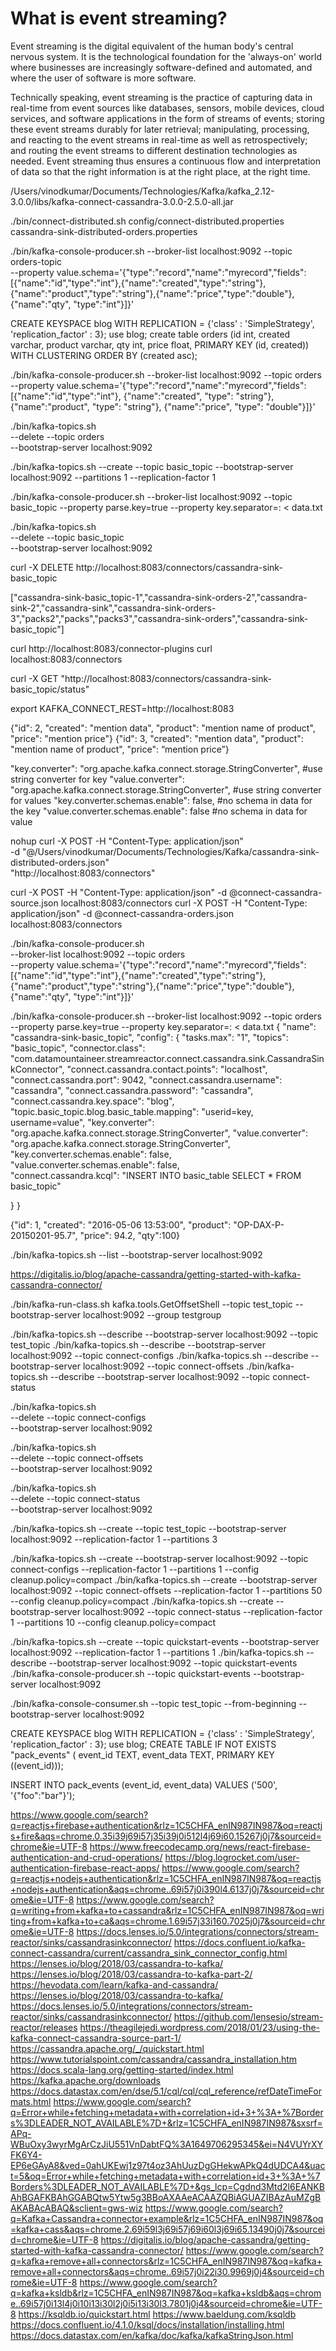 # What is event streaming?

Event streaming is the digital equivalent of the human body's central nervous system. It is the technological foundation for the 'always-on' world where businesses are increasingly software-defined and automated, and where the user of software is more software.

Technically speaking, event streaming is the practice of capturing data in real-time from event sources like databases, sensors, mobile devices, cloud services, and software applications in the form of streams of events; storing these event streams durably for later retrieval; manipulating, processing, and reacting to the event streams in real-time as well as retrospectively; and routing the event streams to different destination technologies as needed. Event streaming thus ensures a continuous flow and interpretation of data so that the right information is at the right place, at the right time.


/Users/vinodkumar/Documents/Technologies/Kafka/kafka_2.12-3.0.0/libs/kafka-connect-cassandra-3.0.0-2.5.0-all.jar


./bin/connect-distributed.sh config/connect-distributed.properties cassandra-sink-distributed-orders.properties



./bin/kafka-console-producer.sh --broker-list localhost:9092 --topic orders-topic \
 --property value.schema='{"type":"record","name":"myrecord","fields":[{"name":"id","type":"int"},{"name":"created","type":"string"},{"name":"product","type":"string"},{"name":"price","type":"double"}, {"name":"qty", "type":"int"}]}'



CREATE KEYSPACE blog WITH REPLICATION = {'class' : 'SimpleStrategy', 'replication_factor' : 3};
use blog;
create table orders (id int, created varchar, product varchar, qty int, price float, PRIMARY KEY (id, created))
WITH CLUSTERING ORDER BY (created asc);


./bin/kafka-console-producer.sh --broker-list localhost:9092 --topic orders --property value.schema='{"type":"record","name":"myrecord","fields":[{"name":"id","type":"int"}, {"name":"created", "type": "string"}, {"name":"product", "type": "string"}, {"name":"price", "type": "double"}]}'


./bin/kafka-topics.sh \
  --delete --topic orders \
  --bootstrap-server localhost:9092
  
./bin/kafka-topics.sh --create --topic basic_topic --bootstrap-server localhost:9092 --partitions 1 --replication-factor 1



./bin/kafka-console-producer.sh --broker-list localhost:9092 --topic basic_topic --property parse.key=true --property key.separator=: < data.txt

./bin/kafka-topics.sh \
  --delete --topic basic_topic \
  --bootstrap-server localhost:9092
  
  
  curl -X DELETE http://localhost:8083/connectors/cassandra-sink-basic_topic

["cassandra-sink-basic_topic-1","cassandra-sink-orders-2","cassandra-sink-2","cassandra-sink","cassandra-sink-orders-3","packs2","packs","packs3","cassandra-sink-orders","cassandra-sink-basic_topic"]


  curl http://localhost:8083/connector-plugins
  curl localhost:8083/connectors
  
  curl -X GET "http://localhost:8083/connectors/cassandra-sink-basic_topic/status"
  
  export KAFKA_CONNECT_REST=http://localhost:8083
  
{"id": 2, "created": "mention data", "product": "mention name of product", "price": "mention price"}
{"id": 3, "created": "mention data", "product": "mention name of product", "price": “mention price”}


"key.converter": "org.apache.kafka.connect.storage.StringConverter", #use string converter for key
      "value.converter": "org.apache.kafka.connect.storage.StringConverter", #use string converter for values
      "key.converter.schemas.enable": false,  #no schema in data for the key
      "value.converter.schemas.enable": false  #no schema in data for value

nohup curl -X POST -H "Content-Type: application/json" \
-d "@/Users/vinodkumar/Documents/Technologies/Kafka/cassandra-sink-distributed-orders.json" \
 "http://localhost:8083/connectors"


curl -X POST -H "Content-Type: application/json" -d @connect-cassandra-source.json localhost:8083/connectors
curl -X POST -H "Content-Type: application/json" -d @connect-cassandra-orders.json localhost:8083/connectors



./bin/kafka-console-producer.sh \
 --broker-list localhost:9092 --topic orders \
 --property value.schema='{"type":"record","name":"myrecord","fields":[{"name":"id","type":"int"},{"name":"created","type":"string"},{"name":"product","type":"string"},{"name":"price","type":"double"}, {"name":"qty", "type":"int"}]}'




./bin/kafka-console-producer.sh --broker-list localhost:9092 --topic orders --property parse.key=true --property key.separator=: < data.txt
{
  "name": "cassandra-sink-basic_topic",
  "config": {
    "tasks.max": "1",
      "topics": "basic_topic", 
    "connector.class": "com.datamountaineer.streamreactor.connect.cassandra.sink.CassandraSinkConnector",
    "connect.cassandra.contact.points": "localhost",
    "connect.cassandra.port": 9042,
    "connect.cassandra.username": "cassandra",
    "connect.cassandra.password": "cassandra",
    "connect.cassandra.key.space": "blog",
      "topic.basic_topic.blog.basic_table.mapping": "userid=key, username=value", 
      "key.converter": "org.apache.kafka.connect.storage.StringConverter", 
      "value.converter": "org.apache.kafka.connect.storage.StringConverter", 
      "key.converter.schemas.enable": false,  
      "value.converter.schemas.enable": false,  
    "connect.cassandra.kcql": "INSERT INTO basic_table SELECT * FROM basic_topic"
    
  }
}


{"id": 1, "created": "2016-05-06 13:53:00", "product": "OP-DAX-P-20150201-95.7", "price": 94.2, "qty":100}

./bin/kafka-topics.sh --list --bootstrap-server localhost:9092



https://digitalis.io/blog/apache-cassandra/getting-started-with-kafka-cassandra-connector/



./bin/kafka-run-class.sh kafka.tools.GetOffsetShell  --topic test_topic --bootstrap-server localhost:9092 --group testgroup

./bin/kafka-topics.sh --describe --bootstrap-server localhost:9092 --topic test_topic
./bin/kafka-topics.sh --describe --bootstrap-server localhost:9092 --topic connect-configs
./bin/kafka-topics.sh --describe --bootstrap-server localhost:9092 --topic connect-offsets
./bin/kafka-topics.sh --describe --bootstrap-server localhost:9092 --topic connect-status



./bin/kafka-topics.sh \
  --delete --topic connect-configs \
  --bootstrap-server localhost:9092

./bin/kafka-topics.sh \
  --delete --topic connect-offsets \
  --bootstrap-server localhost:9092
  
  ./bin/kafka-topics.sh \
  --delete --topic connect-status \
  --bootstrap-server localhost:9092

./bin/kafka-topics.sh --create --topic test_topic --bootstrap-server localhost:9092 --replication-factor 1 --partitions 3

./bin/kafka-topics.sh --create --bootstrap-server localhost:9092 --topic connect-configs --replication-factor 1 --partitions 1 --config cleanup.policy=compact
./bin/kafka-topics.sh --create --bootstrap-server localhost:9092 --topic connect-offsets --replication-factor 1 --partitions 50 --config cleanup.policy=compact
./bin/kafka-topics.sh --create --bootstrap-server localhost:9092 --topic connect-status --replication-factor 1 --partitions 10 --config cleanup.policy=compact




./bin/kafka-topics.sh --create --topic quickstart-events --bootstrap-server localhost:9092 --replication-factor 1 --partitions 1
./bin/kafka-topics.sh --describe --bootstrap-server localhost:9092 --topic quickstart-events
./bin/kafka-console-producer.sh --topic quickstart-events --bootstrap-server localhost:9092

./bin/kafka-console-consumer.sh --topic test_topic --from-beginning --bootstrap-server localhost:9092 

CREATE KEYSPACE blog WITH REPLICATION = {'class' : 'SimpleStrategy', 'replication_factor' : 3};
use blog;
CREATE TABLE IF NOT EXISTS "pack_events" (
    event_id TEXT,
    event_data TEXT,
PRIMARY KEY ((event_id)));


INSERT INTO pack_events (event_id, event_data)
VALUES ('500', '{"foo":"bar"}');





https://www.google.com/search?q=reactjs+firebase+authentication&rlz=1C5CHFA_enIN987IN987&oq=reactjs+fire&aqs=chrome.0.35i39j69i57j35i39j0i512l4j69i60.15267j0j7&sourceid=chrome&ie=UTF-8
https://www.freecodecamp.org/news/react-firebase-authentication-and-crud-operations/
https://blog.logrocket.com/user-authentication-firebase-react-apps/
https://www.google.com/search?q=reactjs+nodejs+authentication&rlz=1C5CHFA_enIN987IN987&oq=reactjs+nodejs+authentication&aqs=chrome..69i57j0i390l4.6137j0j7&sourceid=chrome&ie=UTF-8
https://www.google.com/search?q=writing+from+kafka+to+cassandra&rlz=1C5CHFA_enIN987IN987&oq=writing+from+kafka+to+ca&aqs=chrome.1.69i57j33i160.7025j0j7&sourceid=chrome&ie=UTF-8
https://docs.lenses.io/5.0/integrations/connectors/stream-reactor/sinks/cassandrasinkconnector/
https://docs.confluent.io/kafka-connect-cassandra/current/cassandra_sink_connector_config.html
https://lenses.io/blog/2018/03/cassandra-to-kafka/
https://lenses.io/blog/2018/03/cassandra-to-kafka-part-2/
https://hevodata.com/learn/kafka-and-cassandra/
https://lenses.io/blog/2018/03/cassandra-to-kafka/
https://docs.lenses.io/5.0/integrations/connectors/stream-reactor/sinks/cassandrasinkconnector/
https://github.com/lensesio/stream-reactor/releases
https://theagilejedi.wordpress.com/2018/01/23/using-the-kafka-connect-cassandra-source-part-1/
https://cassandra.apache.org/_/quickstart.html
https://www.tutorialspoint.com/cassandra/cassandra_installation.htm
https://docs.scala-lang.org/getting-started/index.html
https://kafka.apache.org/downloads
https://docs.datastax.com/en/dse/5.1/cql/cql/cql_reference/refDateTimeFormats.html
https://www.google.com/search?q=Error+while+fetching+metadata+with+correlation+id+3+%3A+%7Borders%3DLEADER_NOT_AVAILABLE%7D+&rlz=1C5CHFA_enIN987IN987&sxsrf=APq-WBuOxy3wyrMgArCzJiU551VnDabtFQ%3A1649706295345&ei=N4VUYrXYFK6Y4-EP6eGAyA8&ved=0ahUKEwj1z97t4oz3AhUuzDgGHekwAPkQ4dUDCA4&uact=5&oq=Error+while+fetching+metadata+with+correlation+id+3+%3A+%7Borders%3DLEADER_NOT_AVAILABLE%7D+&gs_lcp=Cgdnd3Mtd2l6EANKBAhBGAFKBAhGGABQtw5Ytw5g3BBoAXAAeACAAZQBiAGUAZIBAzAuMZgBAKABAcABAQ&sclient=gws-wiz
https://www.google.com/search?q=Kafka+Cassandra+connector+example&rlz=1C5CHFA_enIN987IN987&oq=kafka+cass&aqs=chrome.2.69i59l3j69i57j69i60l3j69i65.13490j0j7&sourceid=chrome&ie=UTF-8
https://digitalis.io/blog/apache-cassandra/getting-started-with-kafka-cassandra-connector/
https://www.google.com/search?q=kafka+remove+all+connectors&rlz=1C5CHFA_enIN987IN987&oq=kafka+remove+all+connectors&aqs=chrome..69i57j0i22i30.9969j0j4&sourceid=chrome&ie=UTF-8
https://www.google.com/search?q=kafka+ksldb&rlz=1C5CHFA_enIN987IN987&oq=kafka+ksldb&aqs=chrome..69i57j0i13l4j0i10i13i30l2j0i5i13i30l3.7801j0j4&sourceid=chrome&ie=UTF-8
https://ksqldb.io/quickstart.html
https://www.baeldung.com/ksqldb
https://docs.confluent.io/4.1.0/ksql/docs/installation/installing.html
https://docs.datastax.com/en/kafka/doc/kafka/kafkaStringJson.html
